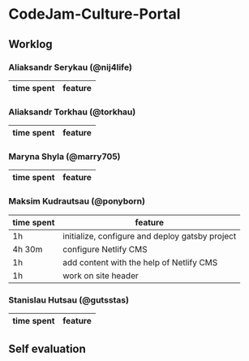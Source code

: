# CodeJam-Culture-Portal

## Worklog

### Aliaksandr Serykau (@nij4life)

| time spent | feature |
| ---------- | ------- |


### Aliaksandr Torkhau (@torkhau)

| time spent | feature |
| ---------- | ------- |


### Maryna Shyla (@marry705)

| time spent | feature |
| ---------- | ------- |


### Maksim Kudrautsau (@ponyborn)

| time spent | feature                                         |
| ---------- | ----------------------------------------------- |
| 1h         | initialize, configure and deploy gatsby project |
| 4h 30m     | configure Netlify CMS                           |
| 1h         | add content with the help of Netlify CMS        |
| 1h         | work on site header                             |

### Stanislau Hutsau (@gutsstas)

| time spent | feature |
| ---------- | ------- |


## Self evaluation

